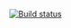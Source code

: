 [![Build status](https://ci.appveyor.com/api/projects/status/8nmfmtxabv9hvufo?svg=true)](https://ci.appveyor.com/project/Vladimir62123/aqahomework-2-2)